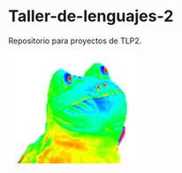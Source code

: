 # Taller-de-lenguajes-2
Repositorio para proyectos de TLP2.

![](https://github.com/Santiago15JM/Taller-de-lenguajes-2/blob/main/200.gif)
